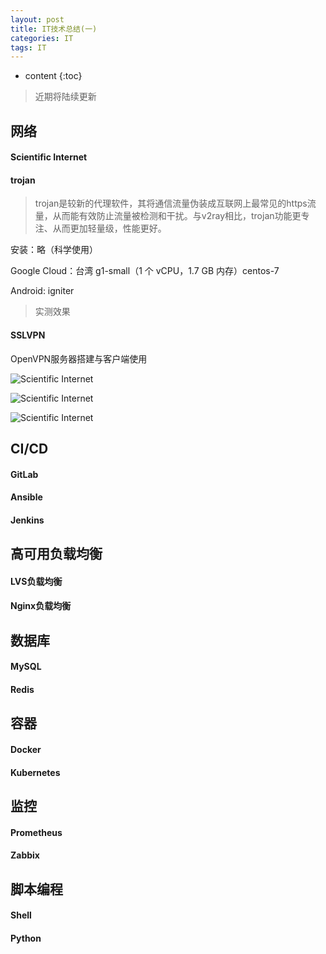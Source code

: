 ```yaml
---
layout: post
title: IT技术总结(一)
categories: IT
tags: IT
---
```


* content
{:toc}

> 近期将陆续更新

## 网络
#### Scientific Internet

#### trojan
>trojan是较新的代理软件，其将通信流量伪装成互联网上最常见的https流量，从而能有效防止流量被检测和干扰。与v2ray相比，trojan功能更专注、从而更加轻量级，性能更好。

安装：略（科学使用）

Google Cloud：台湾 g1-small（1 个 vCPU，1.7 GB 内存）centos-7

Android: igniter

>实测效果






#### SSLVPN
OpenVPN服务器搭建与客户端使用

![Scientific Internet](https://www.aiops.work/images/Scientific/001.jpg)

![Scientific Internet](https://www.aiops.work/images/Scientific/002.jpg)

![Scientific Internet](https://www.aiops.work/images/Scientific/003.jpg)



## CI/CD
#### GitLab
#### Ansible
#### Jenkins

## 高可用负载均衡
#### LVS负载均衡
#### Nginx负载均衡

## 数据库
#### MySQL
#### Redis


## 容器
#### Docker
#### Kubernetes

## 监控
#### Prometheus
#### Zabbix

## 脚本编程
#### Shell
#### Python